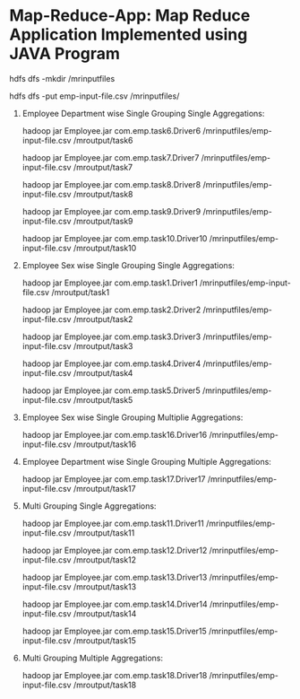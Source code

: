 # Map-Reduce-App: Map Reduce Application Implemented using JAVA Program

hdfs dfs -mkdir /mrinputfiles

hdfs dfs -put emp-input-file.csv /mrinputfiles/

1. Employee Department wise Single Grouping Single Aggregations: 

    hadoop jar Employee.jar com.emp.task6.Driver6 /mrinputfiles/emp-input-file.csv /mroutput/task6
    
    hadoop jar Employee.jar com.emp.task7.Driver7 /mrinputfiles/emp-input-file.csv /mroutput/task7
    
    hadoop jar Employee.jar com.emp.task8.Driver8 /mrinputfiles/emp-input-file.csv /mroutput/task8
    
    hadoop jar Employee.jar com.emp.task9.Driver9 /mrinputfiles/emp-input-file.csv /mroutput/task9
    
    hadoop jar Employee.jar com.emp.task10.Driver10 /mrinputfiles/emp-input-file.csv /mroutput/task10

2. Employee Sex wise Single Grouping Single Aggregations:

    hadoop jar Employee.jar com.emp.task1.Driver1 /mrinputfiles/emp-input-file.csv /mroutput/task1
    
    hadoop jar Employee.jar com.emp.task2.Driver2 /mrinputfiles/emp-input-file.csv /mroutput/task2
    
    hadoop jar Employee.jar com.emp.task3.Driver3 /mrinputfiles/emp-input-file.csv /mroutput/task3
    
    hadoop jar Employee.jar com.emp.task4.Driver4 /mrinputfiles/emp-input-file.csv /mroutput/task4
    
    hadoop jar Employee.jar com.emp.task5.Driver5 /mrinputfiles/emp-input-file.csv /mroutput/task5

3. Employee Sex wise Single Grouping Multiplie Aggregations:

    hadoop jar Employee.jar com.emp.task16.Driver16 /mrinputfiles/emp-input-file.csv /mroutput/task16

4. Employee Department wise Single Grouping Multiple Aggregations:

    hadoop jar Employee.jar com.emp.task17.Driver17 /mrinputfiles/emp-input-file.csv /mroutput/task17

5. Multi Grouping Single Aggregations:

    hadoop jar Employee.jar com.emp.task11.Driver11 /mrinputfiles/emp-input-file.csv /mroutput/task11
    
    hadoop jar Employee.jar com.emp.task12.Driver12 /mrinputfiles/emp-input-file.csv /mroutput/task12
    
    hadoop jar Employee.jar com.emp.task13.Driver13 /mrinputfiles/emp-input-file.csv /mroutput/task13
    
    hadoop jar Employee.jar com.emp.task14.Driver14 /mrinputfiles/emp-input-file.csv /mroutput/task14
    
    hadoop jar Employee.jar com.emp.task15.Driver15 /mrinputfiles/emp-input-file.csv /mroutput/task15

6. Multi Grouping Multiple Aggregations:

    hadoop jar Employee.jar com.emp.task18.Driver18 /mrinputfiles/emp-input-file.csv /mroutput/task18

